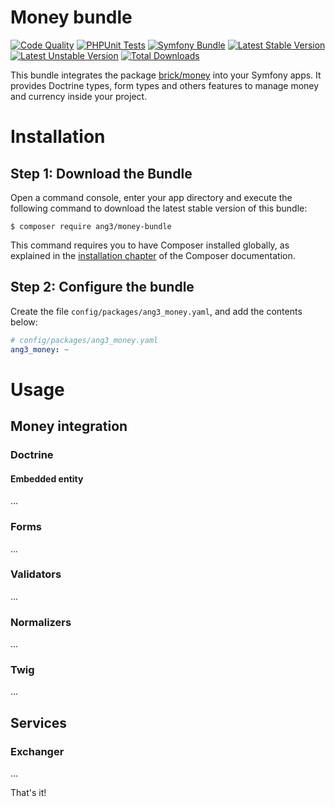 Money bundle
============

[![Code Quality](https://github.com/Ang3/money-bundle/actions/workflows/php_lint.yml/badge.svg)](https://github.com/Ang3/money-bundle/actions/workflows/php_lint.yml)
[![PHPUnit Tests](https://github.com/Ang3/money-bundle/actions/workflows/phpunit.yml/badge.svg)](https://github.com/Ang3/money-bundle/actions/workflows/phpunit.yml)
[![Symfony Bundle](https://github.com/Ang3/money-bundle/actions/workflows/symfony_bundle.yml/badge.svg)](https://github.com/Ang3/money-bundle/actions/workflows/symfony_bundle.yml)
[![Latest Stable Version](https://poser.pugx.org/ang3/money-bundle/v/stable)](https://packagist.org/packages/ang3/money-bundle)
[![Latest Unstable Version](https://poser.pugx.org/ang3/money-bundle/v/unstable)](https://packagist.org/packages/ang3/money-bundle)
[![Total Downloads](https://poser.pugx.org/ang3/money-bundle/downloads)](https://packagist.org/packages/ang3/money-bundle)

This bundle integrates the package [brick/money](https://github.com/brick/money) into your Symfony apps. 
It provides Doctrine types, form types and others features to manage money and currency inside your project.

Installation
============

Step 1: Download the Bundle
---------------------------

Open a command console, enter your app directory and execute the
following command to download the latest stable version of this bundle:

```console
$ composer require ang3/money-bundle
```

This command requires you to have Composer installed globally, as explained
in the [installation chapter](https://getcomposer.org/doc/00-intro.md)
of the Composer documentation.

Step 2: Configure the bundle
----------------------------

Create the file `config/packages/ang3_money.yaml`, and add the contents below:

```yaml
# config/packages/ang3_money.yaml
ang3_money: ~
```

Usage
=====

Money integration
-----------------

### Doctrine

#### Embedded entity

...

### Forms

...

### Validators

...

### Normalizers

...

### Twig

...

Services
--------

### Exchanger

...

That's it!
